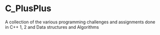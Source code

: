 # C_PlusPlus
A collection of the various programming challenges and assignments done in C++ 1, 2 and Data structures and Algorithms
